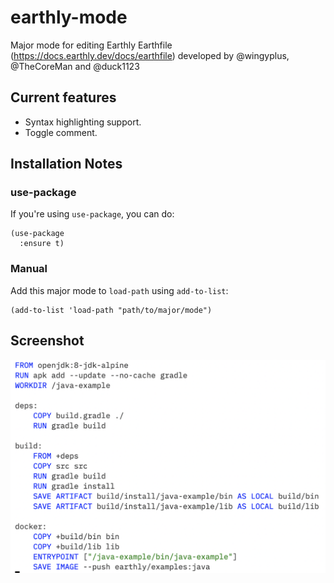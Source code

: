 # earthly-mode

Major mode for editing Earthly Earthfile (https://docs.earthly.dev/docs/earthfile) developed
by @wingyplus, @TheCoreMan and @duck1123

## Current features

* Syntax highlighting support.
* Toggle comment.

## Installation Notes

### use-package

If you're using `use-package`, you can do:

```elisp
(use-package
  :ensure t)
```

### Manual

Add this major mode to `load-path` using `add-to-list`:

```elisp
(add-to-list 'load-path "path/to/major/mode")
```

## Screenshot

![Earthfile syntax](Screenshot.png)
